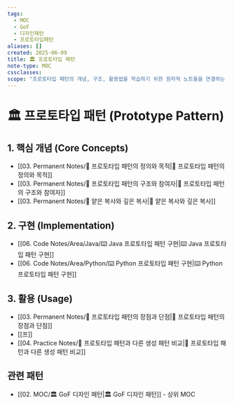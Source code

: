 ```yaml
---
tags:
  - MOC
  - GoF
  - 디자인패턴
  - 프로토타입패턴
aliases: []
created: 2025-06-09
title: 🏛️ 프로토타입 패턴
note-type: MOC
cssclasses:
scope: "프로토타입 패턴의 개념, 구조, 활용법을 학습하기 위한 원자적 노트들을 연결하는 중앙 허브 역할."
---
```


# 🏛️ 프로토타입 패턴 (Prototype Pattern)

## 1. 핵심 개념 (Core Concepts)
- [[03. Permanent Notes/📝 프로토타입 패턴의 정의와 목적|📝 프로토타입 패턴의 정의와 목적]]
- [[03. Permanent Notes/📝 프로토타입 패턴의 구조와 참여자|📝 프로토타입 패턴의 구조와 참여자]]
- [[03. Permanent Notes/📝 얕은 복사와 깊은 복사|📝 얕은 복사와 깊은 복사]]

## 2. 구현 (Implementation)
- [[06. Code Notes/Area/Java/⌨️ Java 프로토타입 패턴 구현|⌨️ Java 프로토타입 패턴 구현]]
- [[06. Code Notes/Area/Python/⌨️ Python 프로토타입 패턴 구현|⌨️ Python 프로토타입 패턴 구현]]

## 3. 활용 (Usage)
- [[03. Permanent Notes/📝 프로토타입 패턴의 장점과 단점|📝 프로토타입 패턴의 장점과 단점]]
- [[프]]
- [[04. Practice Notes/📝 프로토타입 패턴과 다른 생성 패턴 비교|📝 프로토타입 패턴과 다른 생성 패턴 비교]]

## 관련 패턴
- [[02. MOC/🏛️ GoF 디자인 패턴|🏛️ GoF 디자인 패턴]] - 상위 MOC 